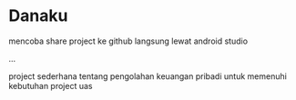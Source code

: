 # Danaku
mencoba share project ke github langsung lewat android studio

...

project sederhana tentang pengolahan keuangan pribadi untuk memenuhi kebutuhan project uas
